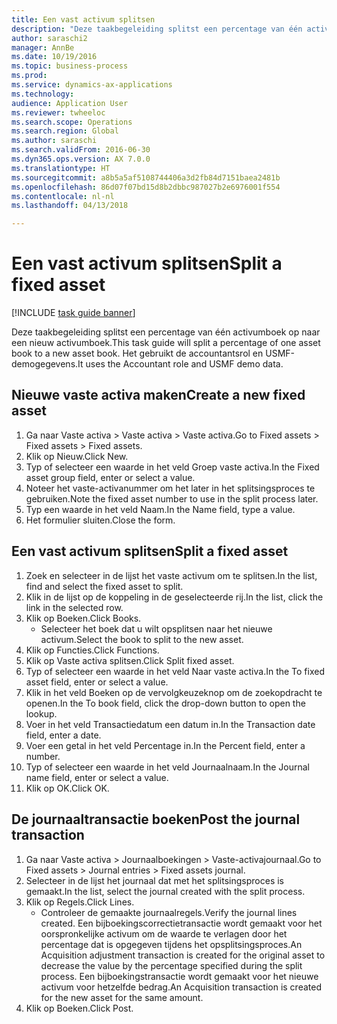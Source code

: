 ```yaml
--- 
title: Een vast activum splitsen
description: "Deze taakbegeleiding splitst een percentage van één activumboek op naar een nieuw activumboek."
author: saraschi2
manager: AnnBe
ms.date: 10/19/2016
ms.topic: business-process
ms.prod: 
ms.service: dynamics-ax-applications
ms.technology: 
audience: Application User
ms.reviewer: twheeloc
ms.search.scope: Operations
ms.search.region: Global
ms.author: saraschi
ms.search.validFrom: 2016-06-30
ms.dyn365.ops.version: AX 7.0.0
ms.translationtype: HT
ms.sourcegitcommit: a8b5a5af5108744406a3d2fb84d7151baea2481b
ms.openlocfilehash: 86d07f07bd15d8b2dbbc987027b2e6976001f554
ms.contentlocale: nl-nl
ms.lasthandoff: 04/13/2018

---
```

# <a name="split-a-fixed-asset"></a><span data-ttu-id="0c23b-103">Een vast activum splitsen</span><span class="sxs-lookup"><span data-stu-id="0c23b-103">Split a fixed asset</span></span>

[!INCLUDE [task guide banner](../../includes/task-guide-banner.md)]

<span data-ttu-id="0c23b-104">Deze taakbegeleiding splitst een percentage van één activumboek op naar een nieuw activumboek.</span><span class="sxs-lookup"><span data-stu-id="0c23b-104">This task guide will split a percentage of one asset book to a new asset book.</span></span>  <span data-ttu-id="0c23b-105">Het gebruikt de accountantsrol en USMF-demogegevens.</span><span class="sxs-lookup"><span data-stu-id="0c23b-105">It uses the Accountant role and USMF demo data.</span></span>


## <a name="create-a-new-fixed-asset"></a><span data-ttu-id="0c23b-106">Nieuwe vaste activa maken</span><span class="sxs-lookup"><span data-stu-id="0c23b-106">Create a new fixed asset</span></span>
1. <span data-ttu-id="0c23b-107">Ga naar Vaste activa > Vaste activa > Vaste activa.</span><span class="sxs-lookup"><span data-stu-id="0c23b-107">Go to Fixed assets > Fixed assets > Fixed assets.</span></span>
2. <span data-ttu-id="0c23b-108">Klik op Nieuw.</span><span class="sxs-lookup"><span data-stu-id="0c23b-108">Click New.</span></span>
3. <span data-ttu-id="0c23b-109">Typ of selecteer een waarde in het veld Groep vaste activa.</span><span class="sxs-lookup"><span data-stu-id="0c23b-109">In the Fixed asset group field, enter or select a value.</span></span>
4. <span data-ttu-id="0c23b-110">Noteer het vaste-activanummer om het later in het splitsingsproces te gebruiken.</span><span class="sxs-lookup"><span data-stu-id="0c23b-110">Note the fixed asset number to use in the split process later.</span></span>
5. <span data-ttu-id="0c23b-111">Typ een waarde in het veld Naam.</span><span class="sxs-lookup"><span data-stu-id="0c23b-111">In the Name field, type a value.</span></span>
6. <span data-ttu-id="0c23b-112">Het formulier sluiten.</span><span class="sxs-lookup"><span data-stu-id="0c23b-112">Close the form.</span></span>

## <a name="split-a-fixed-asset"></a><span data-ttu-id="0c23b-113">Een vast activum splitsen</span><span class="sxs-lookup"><span data-stu-id="0c23b-113">Split a fixed asset</span></span>
1. <span data-ttu-id="0c23b-114">Zoek en selecteer in de lijst het vaste activum om te splitsen.</span><span class="sxs-lookup"><span data-stu-id="0c23b-114">In the list, find and select the fixed asset to split.</span></span>
2. <span data-ttu-id="0c23b-115">Klik in de lijst op de koppeling in de geselecteerde rij.</span><span class="sxs-lookup"><span data-stu-id="0c23b-115">In the list, click the link in the selected row.</span></span>
3. <span data-ttu-id="0c23b-116">Klik op Boeken.</span><span class="sxs-lookup"><span data-stu-id="0c23b-116">Click Books.</span></span>
    * <span data-ttu-id="0c23b-117">Selecteer het boek dat u wilt opsplitsen naar het nieuwe activum.</span><span class="sxs-lookup"><span data-stu-id="0c23b-117">Select the book to split to the new asset.</span></span>  
4. <span data-ttu-id="0c23b-118">Klik op Functies.</span><span class="sxs-lookup"><span data-stu-id="0c23b-118">Click Functions.</span></span>
5. <span data-ttu-id="0c23b-119">Klik op Vaste activa splitsen.</span><span class="sxs-lookup"><span data-stu-id="0c23b-119">Click Split fixed asset.</span></span>
6. <span data-ttu-id="0c23b-120">Typ of selecteer een waarde in het veld Naar vaste activa.</span><span class="sxs-lookup"><span data-stu-id="0c23b-120">In the To fixed asset field, enter or select a value.</span></span>
7. <span data-ttu-id="0c23b-121">Klik in het veld Boeken op de vervolgkeuzeknop om de zoekopdracht te openen.</span><span class="sxs-lookup"><span data-stu-id="0c23b-121">In the To book field, click the drop-down button to open the lookup.</span></span>
8. <span data-ttu-id="0c23b-122">Voer in het veld Transactiedatum een datum in.</span><span class="sxs-lookup"><span data-stu-id="0c23b-122">In the Transaction date field, enter a date.</span></span>
9. <span data-ttu-id="0c23b-123">Voer een getal in het veld Percentage in.</span><span class="sxs-lookup"><span data-stu-id="0c23b-123">In the Percent field, enter a number.</span></span>
10. <span data-ttu-id="0c23b-124">Typ of selecteer een waarde in het veld Journaalnaam.</span><span class="sxs-lookup"><span data-stu-id="0c23b-124">In the Journal name field, enter or select a value.</span></span>
11. <span data-ttu-id="0c23b-125">Klik op OK.</span><span class="sxs-lookup"><span data-stu-id="0c23b-125">Click OK.</span></span>

## <a name="post-the-journal-transaction"></a><span data-ttu-id="0c23b-126">De journaaltransactie boeken</span><span class="sxs-lookup"><span data-stu-id="0c23b-126">Post the journal transaction</span></span>
1. <span data-ttu-id="0c23b-127">Ga naar Vaste activa > Journaalboekingen > Vaste-activajournaal.</span><span class="sxs-lookup"><span data-stu-id="0c23b-127">Go to Fixed assets > Journal entries > Fixed assets journal.</span></span>
2. <span data-ttu-id="0c23b-128">Selecteer in de lijst het journaal dat met het splitsingsproces is gemaakt.</span><span class="sxs-lookup"><span data-stu-id="0c23b-128">In the list, select the journal created with the split process.</span></span>
3. <span data-ttu-id="0c23b-129">Klik op Regels.</span><span class="sxs-lookup"><span data-stu-id="0c23b-129">Click Lines.</span></span>
    * <span data-ttu-id="0c23b-130">Controleer de gemaakte journaalregels.</span><span class="sxs-lookup"><span data-stu-id="0c23b-130">Verify the journal lines created.</span></span>  <span data-ttu-id="0c23b-131">Een bijboekingscorrectietransactie wordt gemaakt voor het oorspronkelijke activum om de waarde te verlagen door het percentage dat is opgegeven tijdens het opsplitsingsproces.</span><span class="sxs-lookup"><span data-stu-id="0c23b-131">An Acquisition adjustment transaction is created for the original asset to decrease the value by the percentage specified during the split process.</span></span>  <span data-ttu-id="0c23b-132">Een bijboekingstransactie wordt gemaakt voor het nieuwe activum voor hetzelfde bedrag.</span><span class="sxs-lookup"><span data-stu-id="0c23b-132">An Acquisition transaction is created for the new asset for the same amount.</span></span>  
4. <span data-ttu-id="0c23b-133">Klik op Boeken.</span><span class="sxs-lookup"><span data-stu-id="0c23b-133">Click Post.</span></span>


